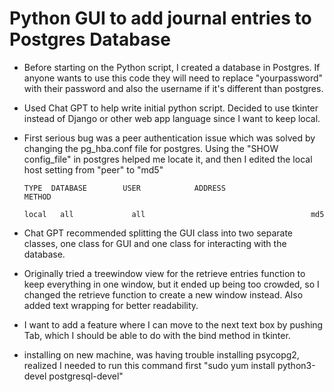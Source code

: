 <h1>Python GUI to add journal entries to Postgres Database</h1>

- Before starting on the Python script, I created a database in Postgres. If anyone wants to use this code they will need to replace "yourpassword" with their password and also the username if it's different than postgres.
- Used Chat GPT to help write initial python script. Decided to use tkinter instead of Django or other web app language since I want to keep local. 
- First serious bug was a peer authentication issue which was solved by changing the pg_hba.conf file for postgres. Using the "SHOW config_file" in
postgres helped me locate it, and then I edited the local host setting from "peer" to "md5" 

  `TYPE  DATABASE        USER            ADDRESS                 METHOD`  
  
  `local   all             all                                     md5`
- Chat GPT recommended splitting the GUI class into two separate classes, one class for GUI and one class for interacting with the database.
- Originally tried a treewindow view for the retrieve entries function to keep everything in one window, but it ended up being too crowded, so I changed the retrieve function to create a new window instead. Also added text wrapping for better readability.
- I want to add a feature where I can move to the next text box by pushing Tab, which I should be able to do with the bind method in tkinter.
- installing on new machine, was having trouble installing psycopg2, realized I needed to run this command first "sudo yum install python3-devel postgresql-devel"
